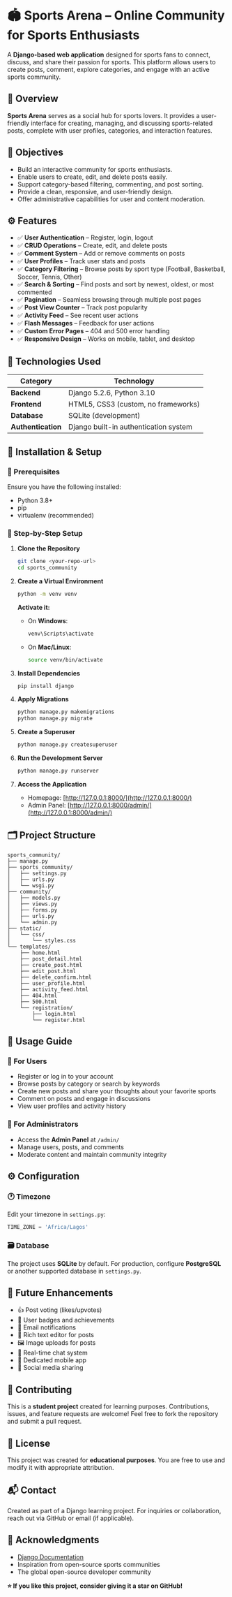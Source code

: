 # 🏟️ Sports Arena – Online Community for Sports Enthusiasts

A **Django-based web application** designed for sports fans to connect, discuss, and share their passion for sports. This platform allows users to create posts, comment, explore categories, and engage with an active sports community.

## 📖 Overview

**Sports Arena** serves as a social hub for sports lovers. It provides a user-friendly interface for creating, managing, and discussing sports-related posts, complete with user profiles, categories, and interaction features.

## 🎯 Objectives

* Build an interactive community for sports enthusiasts.
* Enable users to create, edit, and delete posts easily.
* Support category-based filtering, commenting, and post sorting.
* Provide a clean, responsive, and user-friendly design.
* Offer administrative capabilities for user and content moderation.

## ⚙️ Features

* ✅ **User Authentication** – Register, login, logout
* ✅ **CRUD Operations** – Create, edit, and delete posts
* ✅ **Comment System** – Add or remove comments on posts
* ✅ **User Profiles** – Track user stats and posts
* ✅ **Category Filtering** – Browse posts by sport type (Football, Basketball, Soccer, Tennis, Other)
* ✅ **Search & Sorting** – Find posts and sort by newest, oldest, or most commented
* ✅ **Pagination** – Seamless browsing through multiple post pages
* ✅ **Post View Counter** – Track post popularity
* ✅ **Activity Feed** – See recent user actions
* ✅ **Flash Messages** – Feedback for user actions
* ✅ **Custom Error Pages** – 404 and 500 error handling
* ✅ **Responsive Design** – Works on mobile, tablet, and desktop

## 🧮 Technologies Used

| Category           | Technology                            |
| ------------------ | ------------------------------------- |
| **Backend**        | Django 5.2.6, Python 3.10             |
| **Frontend**       | HTML5, CSS3 (custom, no frameworks)   |
| **Database**       | SQLite (development)                  |
| **Authentication** | Django built-in authentication system |

## 🚀 Installation & Setup

### 🥉 Prerequisites

Ensure you have the following installed:

* Python 3.8+
* pip
* virtualenv (recommended)

### 🧺 Step-by-Step Setup

1. **Clone the Repository**

   ```bash
   git clone <your-repo-url>
   cd sports_community
   ```

2. **Create a Virtual Environment**

   ```bash
   python -m venv venv
   ```

   **Activate it:**

   * On **Windows**:

     ```bash
     venv\Scripts\activate
     ```
   * On **Mac/Linux**:

     ```bash
     source venv/bin/activate
     ```

3. **Install Dependencies**

   ```bash
   pip install django
   ```

4. **Apply Migrations**

   ```bash
   python manage.py makemigrations
   python manage.py migrate
   ```

5. **Create a Superuser**

   ```bash
   python manage.py createsuperuser
   ```

6. **Run the Development Server**

   ```bash
   python manage.py runserver
   ```

7. **Access the Application**

   * Homepage: [http://127.0.0.1:8000/](http://127.0.0.1:8000/)
   * Admin Panel: [http://127.0.0.1:8000/admin/](http://127.0.0.1:8000/admin/)

## 🗂️ Project Structure

```
sports_community/
├── manage.py
├── sports_community/
│   ├── settings.py
│   ├── urls.py
│   └── wsgi.py
├── community/
│   ├── models.py
│   ├── views.py
│   ├── forms.py
│   ├── urls.py
│   └── admin.py
├── static/
│   └── css/
│       └── styles.css
└── templates/
    ├── home.html
    ├── post_detail.html
    ├── create_post.html
    ├── edit_post.html
    ├── delete_confirm.html
    ├── user_profile.html
    ├── activity_feed.html
    ├── 404.html
    ├── 500.html
    └── registration/
        ├── login.html
        └── register.html
```

## 👥 Usage Guide

### 🔸 For Users

* Register or log in to your account
* Browse posts by category or search by keywords
* Create new posts and share your thoughts about your favorite sports
* Comment on posts and engage in discussions
* View user profiles and activity history

### 🔸 For Administrators

* Access the **Admin Panel** at `/admin/`
* Manage users, posts, and comments
* Moderate content and maintain community integrity

## ⚙️ Configuration

### 🕐 Timezone

Edit your timezone in `settings.py`:

```python
TIME_ZONE = 'Africa/Lagos'
```

### 🗃️ Database

The project uses **SQLite** by default.
For production, configure **PostgreSQL** or another supported database in `settings.py`.

## 🔮 Future Enhancements

* 👍 Post voting (likes/upvotes)
* 🌼 User badges and achievements
* 📧 Email notifications
* 📝 Rich text editor for posts
* 🖼️ Image uploads for posts
* 💬 Real-time chat system
* 📱 Dedicated mobile app
* 🔗 Social media sharing

## 🤝 Contributing

This is a **student project** created for learning purposes.
Contributions, issues, and feature requests are welcome!
Feel free to fork the repository and submit a pull request.

## 🪪 License

This project was created for **educational purposes**.
You are free to use and modify it with appropriate attribution.

## 📬 Contact

Created as part of a Django learning project.
For inquiries or collaboration, reach out via GitHub or email (if applicable).

## 🙏 Acknowledgments

* [Django Documentation](https://docs.djangoproject.com/)
* Inspiration from open-source sports communities
* The global open-source developer community

**⭐ If you like this project, consider giving it a star on GitHub!**
